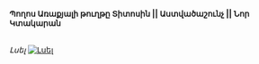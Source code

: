 **Պողոս Առաքյալի թուղթը Տիտոսին || Աստվածաշունչ || Նոր Կտակարան**

\
_Լսել_
[![Լսել](https://steamuserimages-a.akamaihd.net/ugc/364031285151936384/CABEA5103DFCCC0F86EE38B0C40C8E0B55814C9B/?imw=512&imh=512&ima=fit&impolicy=Letterbox&imcolor=%23000000&letterbox=true)](https://www.youtube.com/watch?v=78HkKCudFk0&list=PLiqVN24ARkiU3mGKGQITLKdUf0RkjozAW&index=17)
